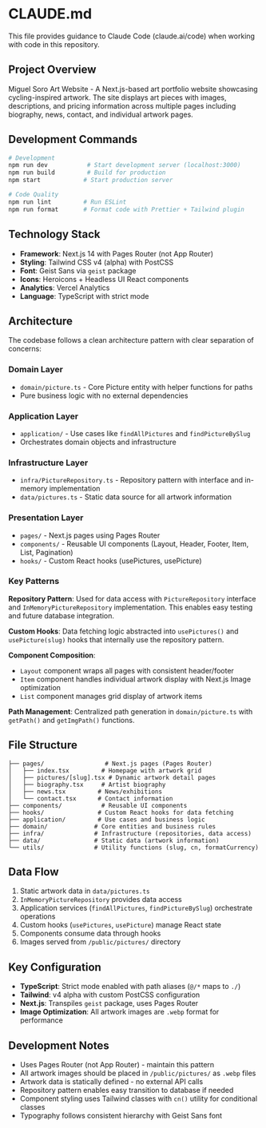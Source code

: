 # CLAUDE.md

This file provides guidance to Claude Code (claude.ai/code) when working with code in this repository.

## Project Overview

Miguel Soro Art Website - A Next.js-based art portfolio website showcasing cycling-inspired artwork. The site displays art pieces with images, descriptions, and pricing information across multiple pages including biography, news, contact, and individual artwork pages.

## Development Commands

```bash
# Development
npm run dev           # Start development server (localhost:3000)
npm run build         # Build for production
npm start            # Start production server

# Code Quality
npm run lint         # Run ESLint
npm run format       # Format code with Prettier + Tailwind plugin
```

## Technology Stack

- **Framework**: Next.js 14 with Pages Router (not App Router)
- **Styling**: Tailwind CSS v4 (alpha) with PostCSS
- **Font**: Geist Sans via `geist` package
- **Icons**: Heroicons + Headless UI React components
- **Analytics**: Vercel Analytics
- **Language**: TypeScript with strict mode

## Architecture

The codebase follows a clean architecture pattern with clear separation of concerns:

### Domain Layer
- `domain/picture.ts` - Core Picture entity with helper functions for paths
- Pure business logic with no external dependencies

### Application Layer  
- `application/` - Use cases like `findAllPictures` and `findPictureBySlug`
- Orchestrates domain objects and infrastructure

### Infrastructure Layer
- `infra/PictureRepository.ts` - Repository pattern with interface and in-memory implementation
- `data/pictures.ts` - Static data source for all artwork information

### Presentation Layer
- `pages/` - Next.js pages using Pages Router
- `components/` - Reusable UI components (Layout, Header, Footer, Item, List, Pagination)
- `hooks/` - Custom React hooks (usePictures, usePicture)

### Key Patterns

**Repository Pattern**: Used for data access with `PictureRepository` interface and `InMemoryPictureRepository` implementation. This enables easy testing and future database integration.

**Custom Hooks**: Data fetching logic abstracted into `usePictures()` and `usePicture(slug)` hooks that internally use the repository pattern.

**Component Composition**: 
- `Layout` component wraps all pages with consistent header/footer
- `Item` component handles individual artwork display with Next.js Image optimization
- `List` component manages grid display of artwork items

**Path Management**: Centralized path generation in `domain/picture.ts` with `getPath()` and `getImgPath()` functions.

## File Structure

```
├── pages/                 # Next.js pages (Pages Router)
│   ├── index.tsx         # Homepage with artwork grid
│   ├── pictures/[slug].tsx # Dynamic artwork detail pages
│   ├── biography.tsx     # Artist biography
│   ├── news.tsx         # News/exhibitions
│   └── contact.tsx      # Contact information
├── components/           # Reusable UI components
├── hooks/               # Custom React hooks for data fetching
├── application/         # Use cases and business logic
├── domain/             # Core entities and business rules
├── infra/              # Infrastructure (repositories, data access)
├── data/               # Static data (artwork information)
└── utils/              # Utility functions (slug, cn, formatCurrency)
```

## Data Flow

1. Static artwork data in `data/pictures.ts`
2. `InMemoryPictureRepository` provides data access
3. Application services (`findAllPictures`, `findPictureBySlug`) orchestrate operations
4. Custom hooks (`usePictures`, `usePicture`) manage React state
5. Components consume data through hooks
6. Images served from `/public/pictures/` directory

## Key Configuration

- **TypeScript**: Strict mode enabled with path aliases (`@/*` maps to `./`)
- **Tailwind**: v4 alpha with custom PostCSS configuration
- **Next.js**: Transpiles `geist` package, uses Pages Router
- **Image Optimization**: All artwork images are `.webp` format for performance

## Development Notes

- Uses Pages Router (not App Router) - maintain this pattern
- All artwork images should be placed in `/public/pictures/` as `.webp` files
- Artwork data is statically defined - no external API calls
- Repository pattern enables easy transition to database if needed
- Component styling uses Tailwind classes with `cn()` utility for conditional classes
- Typography follows consistent hierarchy with Geist Sans font